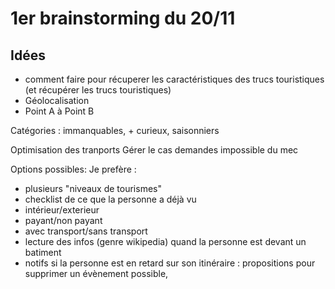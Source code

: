 # 1er brainstorming du 20/11

## Idées

- comment faire pour récuperer les caractéristiques des trucs touristiques (et récupérer les trucs touristiques)
- Géolocalisation
- Point A à Point B

Catégories : immanquables, + curieux, saisonniers 

Optimisation des tranports
Gérer le cas demandes impossible du mec


Options possibles:
Je prefère :
- plusieurs "niveaux de tourismes"
- checklist de ce que la personne a déjà vu
- intérieur/exterieur
- payant/non payant
- avec transport/sans transport
- lecture des infos (genre wikipedia) quand la personne est devant un batiment
- notifs si la personne est en retard sur son itinéraire : propositions pour supprimer un évènement possible, 